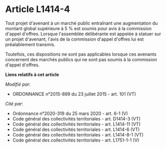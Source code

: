 # Article L1414-4

Tout projet d'avenant à un marché public entraînant une augmentation du montant global supérieure à 5 % est soumis pour avis
à la commission d'appel d'offres. Lorsque l'assemblée délibérante est appelée à statuer sur un projet d'avenant, l'avis de la
commission d'appel d'offres lui est préalablement transmis.

Toutefois, ces dispositions ne sont pas applicables lorsque ces avenants concernent des marchés publics qui ne sont pas
soumis à la commission d'appel d'offres.

**Liens relatifs à cet article**

_Modifié par_:

  - ORDONNANCE n°2015-899 du 23 juillet 2015 - art. 101 (VT)

_Cité par_:

  - Ordonnance n°2020-319 du 25 mars 2020 - art. 6-1 (V)
  - Code général des collectivités territoriales - art. D1414-3 (VT)
  - Code général des collectivités territoriales - art. L1414-11 (VT)
  - Code général des collectivités territoriales - art. L1414-6 (VT)
  - Code général des collectivités territoriales - art. L1414-8-1 (VT)
  - Code général des collectivités territoriales - art. L1751-1-1 (V)
